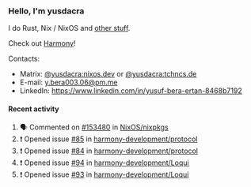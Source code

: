 ### Hello, I'm yusdacra

I do Rust, Nix / NixOS and [other stuff](https://yusdacra.gitlab.io/about).

Check out [Harmony](https://github.com/harmony-development)!

Contacts:
- Matrix: [@yusdacra:nixos.dev](https://matrix.to/#/@yusdacra:nixos.dev) or [@yusdacra:tchncs.de](https://matrix.to/#/@yusdacra:tchncs.de)
- E-mail: y.bera003.06@pm.me
- LinkedIn: https://www.linkedin.com/in/yusuf-bera-ertan-8468b7192

#### Recent activity

<!--START_SECTION:activity-->
1. 🗣 Commented on [#153480](https://github.com/NixOS/nixpkgs/issues/153480) in [NixOS/nixpkgs](https://github.com/NixOS/nixpkgs)
2. ❗️ Opened issue [#85](https://github.com/harmony-development/protocol/issues/85) in [harmony-development/protocol](https://github.com/harmony-development/protocol)
3. ❗️ Opened issue [#84](https://github.com/harmony-development/protocol/issues/84) in [harmony-development/protocol](https://github.com/harmony-development/protocol)
4. ❗️ Opened issue [#94](https://github.com/harmony-development/Loqui/issues/94) in [harmony-development/Loqui](https://github.com/harmony-development/Loqui)
5. ❗️ Opened issue [#93](https://github.com/harmony-development/Loqui/issues/93) in [harmony-development/Loqui](https://github.com/harmony-development/Loqui)
<!--END_SECTION:activity-->

